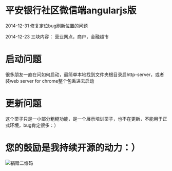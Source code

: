 平安银行社区微信端angularjs版
============
2014-12-31
修复定位bug刷新位置的问题

2014-12-23 
三块内容：
 营业网点，商户，金融超市

启动问题
============
很多朋友一直在问如何启动，最简单本地找到文件夹根目录启http-server，或者装web server for chrome整个包丢进去启动

更新问题
============
这个栗子只是一小部分粗糙功能，是一个展示培训栗子，也不在更新，不能用于正式环境，bug肯定很多：）

您的鼓励是我持续开源的动力：）
============
![捐赠二维码](https://github.com/monw3c/angularjs_pingan/blob/master/images/3.pic.jpg)
